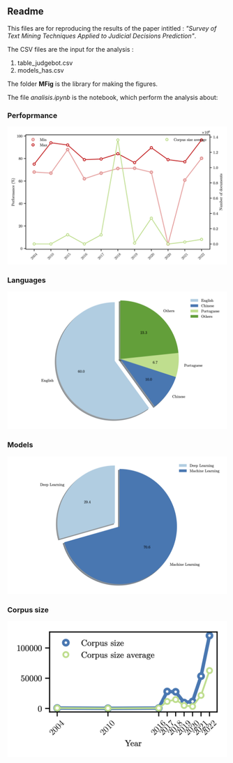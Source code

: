## Readme

This files are for reproducing the results of the paper intitled : *"Survey of Text Mining Techniques Applied to Judicial Decisions Prediction"*.

The CSV files are the input for the analysis :

1. table_judgebot.csv
2. models_has.csv

The folder **MFig** is the library for making the figures.

The file *analisis.ipynb* is the notebook, which perform the analysis about:

### Perfoprmance 

 ![Performance](performance.png)
 
### Languages 

 ![Languages](pie.png)
 
### Models

![Models](pie_models.png)

### Corpus size

![Corpus size](output.png)

